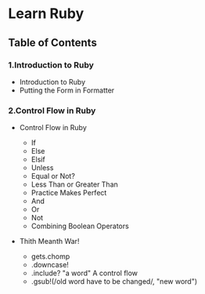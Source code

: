 # Learn Ruby 
## Table of Contents

### 1.Introduction to Ruby
* Introduction to Ruby
* Putting the Form in Formatter


### 2.Control Flow in Ruby
* Control Flow in Ruby
    * If
    * Else
    * Elsif
    * Unless
    * Equal or Not?
    * Less Than or Greater Than
    * Practice Makes Perfect
    * And
    * Or
    * Not
    * Combining Boolean Operators
    
* Thith Meanth War!
    * gets.chomp
    * .downcase!
    * .include? "a word" A control flow
    * .gsub!(/old word have to be changed/, "new word")